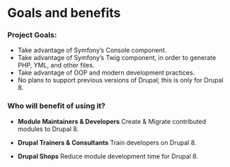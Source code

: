 # Goals and benefits

### Project Goals:

* Take advantage of Symfony’s Console component.
* Take advantage of Symfony’s Twig component, in order to generate PHP, YML, and other files.
* Take advantage of OOP and modern development practices.
* No plans to support previous versions of Drupal; this is only for Drupal 8.

### Who will benefit of using it?
* **Module Maintainers & Developers**
  Create & Migrate contributed modules to Drupal 8.

* **Drupal Trainers & Consultants**
  Train developers on Drupal 8.

* **Drupal Shops**
  Reduce module development time for Drupal 8.
